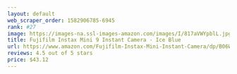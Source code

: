 ```yaml
---
layout: default 
﻿web_scraper_order: 1582906785-6945
rank: #27
image: https://images-na.ssl-images-amazon.com/images/I/817aVWYpblL.jpg
title: Fujifilm Instax Mini 9 Instant Camera - Ice Blue
url: https://www.amazon.com/Fujifilm-Instax-Mini-Instant-Camera/dp/B06WW64YM6/ref=zg_mw_photo_27?_encoding=UTF8&psc=1&refRID=C6DA0XF7JAQBJB1KF3C0
reviews: 4.5 out of 5 stars
price: $43.12 
---
```

